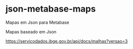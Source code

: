 # json-metabase-maps
Mapas em Json para Metabase

Mapas baseado em Json

https://servicodados.ibge.gov.br/api/docs/malhas?versao=3
